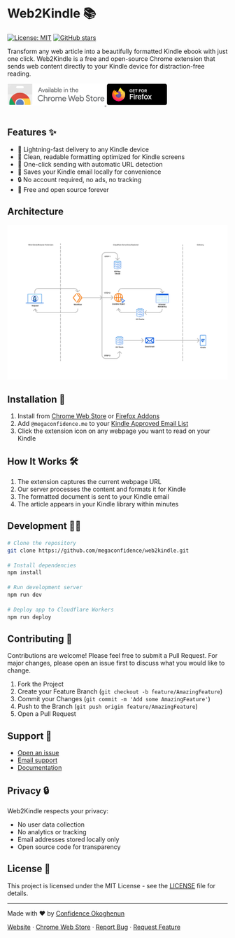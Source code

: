 # Web2Kindle 📚

[![License: MIT](https://img.shields.io/badge/License-MIT-blue.svg)](https://opensource.org/licenses/MIT)
[![GitHub stars](https://img.shields.io/github/stars/megaconfidence/web2kindle.svg)](https://github.com/megaconfidence/web2kindle/stargazers)

Transform any web article into a beautifully formatted Kindle ebook with just one click. Web2Kindle is a free and open-source Chrome extension that sends web content directly to your Kindle device for distraction-free reading.

<a href="https://chromewebstore.google.com/detail/web2kindle/kcafopmhdmijjdgckohoecjahhlhbbjk" target="_blank">
  <img src="/public/images/chrome.webp" style="height:50px;" />
</a>
<a
  href="https://addons.mozilla.org/en-US/firefox/addon/web2kindle/"
  target="_blank"
>
  <img src="/public/images/firefox.webp" style="height:50px;" />
</a>
</br>
</br>

## Features ✨

- 🚀 Lightning-fast delivery to any Kindle device
- 📱 Clean, readable formatting optimized for Kindle screens
- 🔄 One-click sending with automatic URL detection
- 💾 Saves your Kindle email locally for convenience
- 🔒 No account required, no ads, no tracking
- 💯 Free and open source forever

## Architecture

![Architecture](./images/arch.png)

## Installation 🔧

1. Install from [Chrome Web Store](https://chromewebstore.google.com/detail/web2kindle/kcafopmhdmijjdgckohoecjahhlhbbjk) or [Firefox Addons](https://addons.mozilla.org/en-US/firefox/addon/web2kindle/)
2. Add `@megaconfidence.me` to your [Kindle Approved Email List](https://www.amazon.com/gp/help/customer/display.html?nodeId=GX9XLEVV8G4DB28H)
3. Click the extension icon on any webpage you want to read on your Kindle

## How It Works 🛠️

1. The extension captures the current webpage URL
2. Our server processes the content and formats it for Kindle
3. The formatted document is sent to your Kindle email
4. The article appears in your Kindle library within minutes

## Development 👨‍💻

```bash
# Clone the repository
git clone https://github.com/megaconfidence/web2kindle.git

# Install dependencies
npm install

# Run development server
npm run dev

# Deploy app to Cloudflare Workers
npm run deploy
```

## Contributing 🤝

Contributions are welcome! Please feel free to submit a Pull Request. For major changes, please open an issue first to discuss what you would like to change.

1. Fork the Project
2. Create your Feature Branch (`git checkout -b feature/AmazingFeature`)
3. Commit your Changes (`git commit -m 'Add some AmazingFeature'`)
4. Push to the Branch (`git push origin feature/AmazingFeature`)
5. Open a Pull Request

## Support 💬

- [Open an issue](https://github.com/megaconfidence/web2kindle/issues)
- [Email support](mailto:confidence@megaconfidence.me)
- [Documentation](https://github.com/megaconfidence/web2kindle/README.md)

## Privacy 🔒

Web2Kindle respects your privacy:

- No user data collection
- No analytics or tracking
- Email addresses stored locally only
- Open source code for transparency

## License 📄

This project is licensed under the MIT License - see the [LICENSE](LICENSE) file for details.

---

Made with ❤️ by [Confidence Okoghenun](https://github.com/megaconfidence)

[Website](https://web2kindle.megaconfidence.me/) · [Chrome Web Store](https://chromewebstore.google.com/detail/web2kindle/kcafopmhdmijjdgckohoecjahhlhbbjk) · [Report Bug](https://github.com/megaconfidence/web2kindle/issues) · [Request Feature](https://github.com/megaconfidence/web2kindle/issues)
